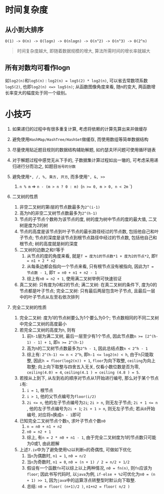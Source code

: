 # 时间复杂度

## 从小到大排序

`O(1) -> O(n) -> O(logn) -> O(nlogn) -> O(n^2) -> O(n^3) -> O(2^n)`

> 时间复杂度越大, 即随着数据规模的增大, 算法所需时间的增长率就越大

## 所有对数均可看作logn

如`log2(n)`和`log5(n)` : `log2(n) = log5(2) * log2(n)`, 可以省去常数项系数`log5(2)`, 也即`log2(n) <=> log5(n)`; 从函数图像角度来看, 随n的变大, 两函数增长率变大的幅度处于同一个级别。

# 小技巧

1.  如果递归的过程中有很多重复计算, 考虑将依赖的计算先算出来并做缓存
2.  避免使用`HashMap/HashTree/HashSet`做缓存, 而使用数组等简单数据结构
3.  尽量使用贴近题目规则的数据结构辅助解题, 如约瑟夫环问题可使用循环链表
4.  对于解题过程中感觉无从下手的, 子数据集计算过程如出一辙的, 可考虑采用递归进行分而治之, 如题目`括号的分数`
5.  避免使用`*, /, %, 乘方, 开方`, 而多使用`^, &, >>`
    1.  `n % m` => `n - (m > n ? 0 : m) `(`n >= 0, m > 0, n < 2m` `)
    
6.  二叉树的性质
    1.  非空二叉树的第i层的节点数最多为`2^(i-1)`
    2.  高为h的非空二叉树节点数最多为`2^(h-1)`
    3.  节点的子节点个数称为该节点的度, 树的度为树中节点的度的最大值, 二叉树是度为2的树
    4.  节点的高度是该节点到叶子节点的最长路径经过的节点数, 包括他自己和叶子节点; 节点的深度是该节点到根节点路径中经过的节点数, 包括他自己和根节点; 树的高度就是树的深度
    5.  二叉树的边数之和`T`等于
        1.  从节点的度的角度来看, 就是`T = 度为1的节点数*1 + 度为2的节点*2`, 即`T = n1 + 2 * n2`
        2.  从每条边都会指向一个节点来看, 只有根节点没有被指向, 因此为`T = 节点数 - 1`, 即`T = n0 + n1 + n2 - 1`
        3.  综上有`n0 = n2 + 1`, 使用满二叉树举例可快速验证
    6.  真二叉树: 只有度为0和2的节点; 满二叉树: 在真二叉树的条件下, 度为0的节点都是叶子节点; 完全二叉树: 只有最后两层包含叶子节点, 且最后一层中的叶子节点从左至右依次排列
    
7.  完全二叉树的性质
    1.  完全二叉树: 度为1的节点树要么为1个要么为0个; 节点数相同的不同二叉树中完全二叉树的高度最小
    2.  若完全二叉树的高度为`h`, 则有
        1.  前`h-1`层为满二叉树, 最后一层至少有1个节点, 因此节点数`n >= [2^(h-1) - 1] + 1`, 即`n >= 2^(h-1)`
        2.  高为`h`的二叉树节点数最多为`2^h - 1`, 因此总结点数`n < 2^h - 1`
        3.  综上有: `2^(h-1) <= n < 2^h`, 即`h-1 <= log2(n) < h`, 由于`h`只能取整, 因此`h = floor(log2(n)) + 1`, `floor`为向下取整, `ceiling`为向上取整; 向上向下取整与四舍五入无关, 仅看小数位数是否为零, `ceiling(4.0) = 4`, `ceiling(4.1
        ) = ceiling
        (4.8
        ) = 5`.
    3.  若按从上到下, 从左到右的顺序对节点从1开始进行编号, 那么对于某个节点`i`有:
        1.  `i = 1`, 根节点
        2.  `i > 1`, 他的父节点编号为`floor(i/2)`
        3.  `2i <= n`, 他的左子节点编号为`2i`; `2i > n`, 则无左子节点; `2i + 1 <= n `, 他的左子节点编号为`2i + 1`; `2i + 1 > n`, 则无左子节点; 若从`0`开始编号, 对应将`n`换成`n - 1`即可
    4.  已知完全二叉树节点个数`n`, 求叶子节点个数`n0`
        1.  `n = n0 + n1 + n2`
        2.  `n0 = n2 + 1`
        3.  综上, 有`n = 2 * n0 + n1 - 1`, 由于完全二叉树度为1的节点数只可能为0或1, 由此题解
    5.  上述`7.iv`中为了避免使用`%2`以判断`n`的奇偶性, 可做如下优化
        1.  当`n`为偶数时, `n1 = 1`, `n0 = n/2`
        2.  当`n`为奇数时, `n1 = 0`, `n0 = (n + 1) / 2 = n/2 + 1/2`
        3.  假设有一个函数`fn`可以综上以上两种情况, `n0 = fn(n)`, 则`fn`应该为`floor`; 因此书写代码时, 以`java`为例, `if-else + %2`可优化为`n0 = (n + 1) >> 1`, 因为`java`中的运算浮点转整型时默认向下取整. 
        4. 总结: `n0 = floor( (n+1)/2 )`, `n1+n2 = floor( n/2 )`
